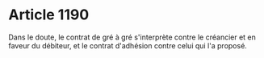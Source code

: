 # Article 1190

Dans le doute, le contrat de gré à gré s'interprète contre le créancier et en faveur du débiteur, et le contrat d'adhésion contre celui qui l'a proposé.